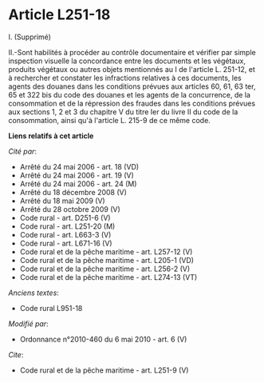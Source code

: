 # Article L251-18

I. (Supprimé) 

II.-Sont habilités à procéder au contrôle documentaire et vérifier par simple inspection visuelle la concordance entre les
documents et les végétaux, produits végétaux ou autres objets mentionnés au I de l'article L. 251-12, et à rechercher et
constater les infractions relatives à ces documents, les agents des douanes dans les conditions prévues aux articles 60, 61,
63 ter, 65 et 322 bis du code des douanes et les agents de la concurrence, de la consommation et de la répression des fraudes
dans les conditions prévues aux sections 1, 2 et 3 du chapitre V du titre Ier du livre II du code de la consommation, ainsi
qu'à l'article L. 215-9 de ce même code.

**Liens relatifs à cet article**

_Cité par_:

  - Arrêté du 24 mai 2006 - art. 18 (VD)
  - Arrêté du 24 mai 2006 - art. 19 (V)
  - Arrêté du 24 mai 2006 - art. 24 (M)
  - Arrêté du 18 décembre 2008 (V)
  - Arrêté du 18 mai 2009 (V)
  - Arrêté du 28 octobre 2009 (V)
  - Code rural - art. D251-6 (V)
  - Code rural - art. L251-20 (M)
  - Code rural - art. L663-3 (V)
  - Code rural - art. L671-16 (V)
  - Code rural et  de la pêche maritime - art. L257-12 (V)
  - Code rural et de la pêche maritime - art. L205-1 (VD)
  - Code rural et de la pêche maritime - art. L256-2 (V)
  - Code rural et de la pêche maritime - art. L274-13 (VT)

_Anciens textes_:

  - Code rural L951-18

_Modifié par_:

  - Ordonnance n°2010-460 du 6 mai 2010 - art. 6 (V)

_Cite_:

  - Code rural et de la pêche maritime - art. L251-9 (V)
